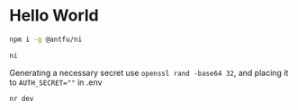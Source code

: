 # Hello World

```bash
npm i -g @antfu/ni
```

```bash
ni
```

Generating a necessary secret use `openssl rand -base64 32`, and placing it to `AUTH_SECRET=""` in .env

```bash
nr dev
```